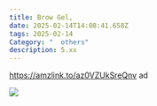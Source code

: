 ```yaml
---
title: Brow Gel,
date: 2025-02-14T14:08:41.658Z
tags: 2025-02-14
Category: "  others"
description: 5.xx
---
```

<!--StartFragment-->

https://amzlink.to/az0VZUkSreQnv ad

<!--StartFragment-->

![](https://m.media-amazon.com/images/I/61W0kXkfhSL._SL1500_.jpg)

<!--EndFragment-->